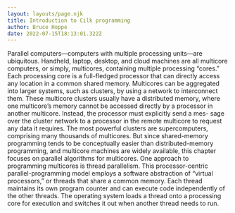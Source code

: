 ```yaml
---
layout: layouts/page.njk
title: Introduction to Cilk programming
author: Bruce Hoppe
date: 2022-07-15T18:13:01.322Z
---
```

Parallel computers—computers with multiple processing units—are ubiquitous.
Handheld, laptop, desktop, and cloud machines are all multicore computers, or
simply, multicores, containing multiple processing “cores.” Each processing core
is a full-fledged processor that can directly access any location in a common shared
memory. Multicores can be aggregated into larger systems, such as clusters, by
using a network to interconnect them. These multicore clusters usually have a distributed memory, where one multicore’s memory cannot be accessed directly by a
processor in another multicore. Instead, the processor must explicitly send a mes-
sage over the cluster network to a processor in the remote multicore to request any
data it requires. The most powerful clusters are supercomputers, comprising many
thousands of multicores. But since shared-memory programming tends to be conceptually easier than distributed-memory programming, and multicore machines
are widely available, this chapter focuses on parallel algorithms for multicores.
One approach to programming multicores is thread parallelism. This processor-centric parallel-programming model employs a software abstraction of “virtual
processors,” or threads that share a common memory. Each thread maintains its
own program counter and can execute code independently of the other threads. The
operating system loads a thread onto a processing core for execution and switches
it out when another thread needs to run.